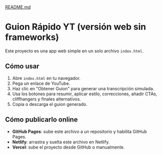 [README.md](https://github.com/user-attachments/files/22417657/README.md)
# Guion Rápido YT (versión web sin frameworks)

Este proyecto es una app web simple en un solo archivo `index.html`.

## Cómo usar
1. Abre `index.html` en tu navegador.
2. Pega un enlace de YouTube.
3. Haz clic en "Obtener Guion" para generar una transcripción simulada.
4. Usa los botones para resumir, aplicar estilo, correcciones, añadir CTAs, cliffhangers y finales alternativos.
5. Copia o descarga el guion generado.

## Cómo publicarlo online
- **GitHub Pages**: sube este archivo a un repositorio y habilita GitHub Pages.
- **Netlify**: arrastra y suelta este archivo en Netlify.
- **Vercel**: sube el proyecto desde GitHub o manualmente.
